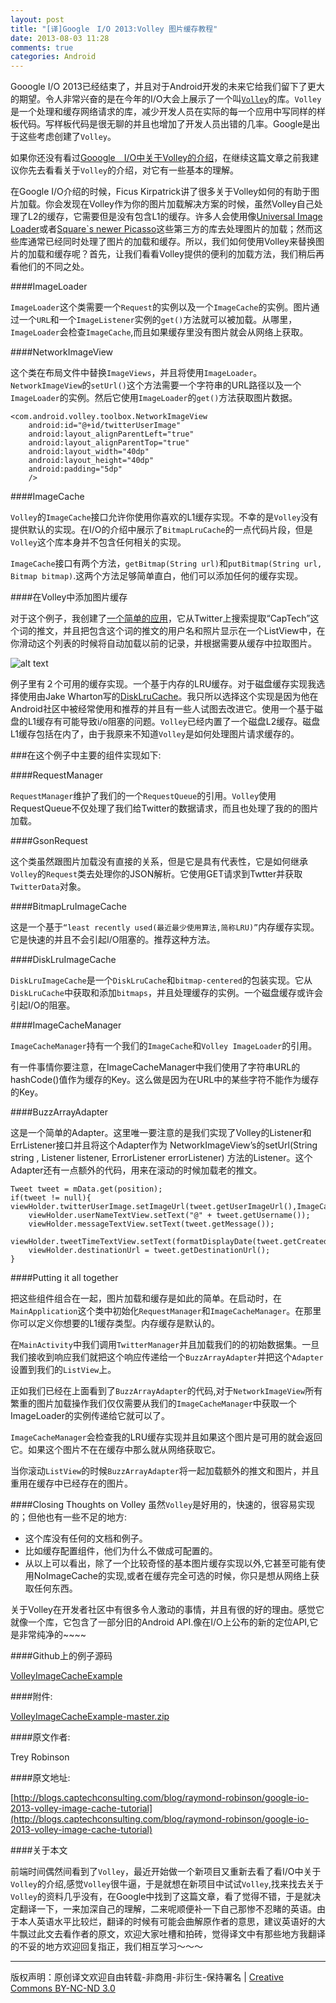 ```yaml
---
layout: post
title: "[译]Google　I/O 2013:Volley 图片缓存教程"
date: 2013-08-03 11:28
comments: true
categories: Android
---
```

Gooogle I/O 2013已经结束了，并且对于Android开发的未来它给我们留下了更大的期望。令人非常兴奋的是在今年的I/O大会上展示了一个叫[```Volley```](https://android.googlesource.com/platform/frameworks/volley/)的库。```Volley```是一个处理和缓存网络请求的库，减少开发人员在实际的每一个应用中写同样的样板代码。写样板代码是很无聊的并且也增加了开发人员出错的几率。Google是出于这些考虑创建了```Volley```。

如果你还没有看过[Gooogle　I/O中关于Volley的介绍](https://developers.google.com/events/io/sessions/325304728)，在继续这篇文章之前我建议你先去看看关于```Volley```的介绍，对它有一些基本的理解。

在Google I/O介绍的时候，Ficus Kirpatrick讲了很多关于Volley如何的有助于图片加载。你会发现在Volley作为你的图片加载解决方案的时候，虽然Volley自己处理了L2的缓存，它需要但是没有包含L1的缓存。许多人会使用像[Universal Image Loader](https://github.com/nostra13/Android-Universal-Image-Loader)或者[Square`s newer Picasso](https://github.com/square/picasso)这些第三方的库去处理图片的加载；然而这些库通常已经同时处理了图片的加载和缓存。所以，我们如何使用Volley来替换图片的加载和缓存呢？首先，让我们看看Volley提供的便利的加载方法，我们稍后再看他们的不同之处。

<!--More-->

####ImageLoader

 ```ImageLoader```这个类需要一个```Request```的实例以及一个```ImageCache```的实例。图片通过一个```URL```和一个```ImageListener```实例的```get()```方法就可以被加载。从哪里，```ImageLoader```会检查```ImageCache```,而且如果缓存里没有图片就会从网络上获取。

####NetworkImageView

这个类在布局文件中替换```ImageViews```，并且将使用```ImageLoader```。```NetworkImageView```的```setUrl()```这个方法需要一个字符串的URL路径以及一个```ImageLoader```的实例。然后它使用```ImageLoader```的```get()```方法获取图片数据。

```
<com.android.volley.toolbox.NetworkImageView
    android:id="@+id/twitterUserImage"
    android:layout_alignParentLeft="true"
    android:layout_alignParentTop="true"
    android:layout_width="40dp"
    android:layout_height="40dp"
    android:padding="5dp"
    />

```

####ImageCache
 
 ```Volley```的```ImageCache```接口允许你使用你喜欢的L1缓存实现。不幸的是```Volley```没有提供默认的实现。在I/O的介绍中展示了```BitmapLruCache```的一点代码片段，但是```Volley```这个库本身并不包含任何相关的实现。

 ```ImageCache```接口有两个方法，```getBitmap(String url)```和```putBitmap(String url, Bitmap bitmap)```.这两个方法足够简单直白，他们可以添加任何的缓存实现。

####在Volley中添加图片缓存

对于这个例子，我创建了[一个简单的应用](https://github.com/rdrobinson3/VolleyImageCacheExample)，它从Twitter上搜索提取“CapTech”这个词的推文，并且把包含这个词的推文的用户名和照片显示在一个ListView中，在你滑动这个列表的时候将自动加载以前的记录，并根据需要从缓存中拉取图片。

![alt text](/images/notes_images/volley-example.png "volley-example")

例子里有２个可用的缓存实现。一个基于内存的LRU缓存。对于磁盘缓存实现我选择使用由Jake Wharton写的[DiskLruCache](https://github.com/JakeWharton/DiskLruCache)。我只所以选择这个实现是因为他在Android社区中被经常使用和推荐的并且有一些人试图去改进它。使用一个基于磁盘的L1缓存有可能导致i/o阻塞的问题。```Volley```已经内置了一个磁盘L2缓存。磁盘L1缓存包括在内了，由于我原来不知道```Volley```是如何处理图片请求缓存的。

###在这个例子中主要的组件实现如下:

####RequestManager

 ```RequestManager```维护了我们的一个```RequestQueue```的引用。```Volley```使用RequestQueue不仅处理了我们给Twitter的数据请求，而且也处理了我的的图片加载。

####GsonRequest

这个类虽然跟图片加载没有直接的关系，但是它是具有代表性，它是如何继承```Volley```的```Request```类去处理你的JSON解析。它使用GET请求到Twtter并获取```TwitterData```对象。

####BitmapLruImageCache

这是一个基于```“least recently used(最近最少使用算法,简称LRU)”```内存缓存实现。它是快速的并且不会引起I/O阻塞的。推荐这种方法。

####DiskLruImageCache

 ```DiskLruImageCache```是一个```DiskLruCache```和```bitmap-centered```的包装实现。它从```DiskLruCache```中获取和添加```bitmaps```，并且处理缓存的实例。一个磁盘缓存或许会引起I/O的阻塞。

####ImageCacheManager

 ```ImageCacheManager```持有一个我们的```ImageCache```和```Volley ImageLoader```的引用。

有一件事情你要注意，在ImageCacheManager中我们使用了字符串URL的hashCode()值作为缓存的Key。这么做是因为在URL中的某些字符不能作为缓存的Key。

####BuzzArrayAdapter

这是一个简单的Adapter。这里唯一要注意的是我们实现了Volley的Listener和ErrListener接口并且将这个Adapter作为
NetworkImageView’s的setUrl(String string , Listener listener, ErrorListener errorListener) 方法的Listener。这个Adapter还有一点额外的代码，用来在滚动的时候加载老的推文。

```
Tweet tweet = mData.get(position);
if(tweet != null){
viewHolder.twitterUserImage.setImageUrl(tweet.getUserImageUrl(),ImageCacheManager.getInstance().getImageLoader());
	viewHolder.userNameTextView.setText("@" + tweet.getUsername());
	viewHolder.messageTextView.setText(tweet.getMessage());
	viewHolder.tweetTimeTextView.setText(formatDisplayDate(tweet.getCreatedDate()));
	viewHolder.destinationUrl = tweet.getDestinationUrl();
}
```

####Putting it all together

把这些组件组合在一起，图片加载和缓存是如此的简单。在启动时，在```MainApplication```这个类中初始化```RequestManager```和```ImageCacheManager```。在那里你可以定义你想要的L1缓存类型。内存缓存是默认的。

在```MainActivity```中我们调用```TwitterManager```并且加载我们的的初始数据集。一旦我们接收到响应我们就把这个响应传递给一个```BuzzArrayAdapter```并把这个```Adapter```设置到我们的```ListView```上。

正如我们已经在上面看到了```BuzzArrayAdapter```的代码,对于```NetworkImageView```所有繁重的图片加载操作我们仅仅需要从我们的```ImageCacheManager```中获取一个ImageLoader的实例传递给它就可以了。

 ```ImageCacheManager```会检查我的LRU缓存实现并且如果这个图片是可用的就会返回它。如果这个图片不在在缓存中那么就从网络获取它。

当你滚动```ListView```的时候```BuzzArrayAdapter```将一起加载额外的推文和图片，并且重用在缓存中已经存在的图片。

####Closing Thoughts on Volley
虽然```Volley```是好用的，快速的，很容易实现的；但他也有一些不足的地方:

* 这个库没有任何的文档和例子。
* 比如缓存配置组件，他们为什么不做成可配置的。
* 从以上可以看出，除了一个比较奇怪的基本图片缓存实现以外,它甚至可能有使用NoImageCache的实现,或者在缓存完全可选的时候，你只是想从网络上获取任何东西。

关于Volley在开发者社区中有很多令人激动的事情，并且有很的好的理由。感觉它就像一个库，它包含了一部分旧的Android API.像在I/O上公布的新的定位API,它是非常纯净的~~~~

####Github上的例子源码

[VolleyImageCacheExample](https://github.com/rdrobinson3/VolleyImageCacheExample)

####附件:

[VolleyImageCacheExample-master.zip](http://blogs.captechconsulting.com/sites/default/files/VolleyImageCacheExample-master.zip)

####原文作者:

Trey Robinson

####原文地址:

[http://blogs.captechconsulting.com/blog/raymond-robinson/google-io-2013-volley-image-cache-tutorial](http://blogs.captechconsulting.com/blog/raymond-robinson/google-io-2013-volley-image-cache-tutorial)

####关于本文

前端时间偶然间看到了```Volley```，最近开始做一个新项目又重新去看了看I/O中关于```Volley```的介绍,感觉```Volley```很牛逼，于是就想在新项目中试试```Volley```,找来找去关于```Volley```的资料几乎没有，在Google中找到了这篇文章，看了觉得不错，于是就决定翻译一下，一来加深自己的理解，二来呢顺便补一下自己那惨不忍睹的英语。由于本人英语水平比较烂，翻译的时候有可能会曲解原作者的意思，建议英语好的大牛飘过此文去看作者的原文，欢迎大家吐槽和拍砖，觉得译文中有那些地方我翻译的不妥的地方欢迎回复指正，我们相互学习～～～


----
版权声明：原创译文欢迎自由转载-非商用-非衍生-保持署名 | [Creative Commons BY-NC-ND 3.0](http://creativecommons.org/licenses/by-nc-nd/3.0/deed.zh)